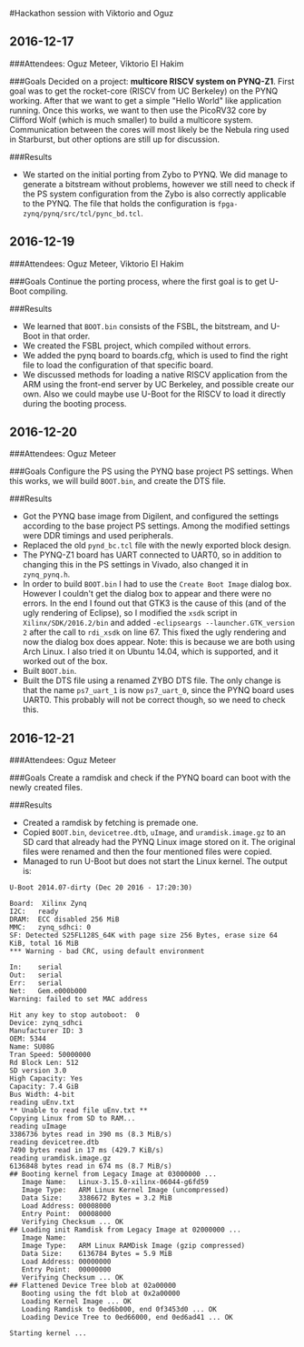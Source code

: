 #Hackathon session with Viktorio and Oguz

## 2016-12-17
###Attendees:
Oguz Meteer, Viktorio El Hakim

###Goals
Decided on a project: **multicore RISCV system on PYNQ-Z1**.
First goal was to get the rocket-core (RISCV from UC Berkeley) on the PYNQ working. After that we want to get a simple "Hello World" like application running. Once this works, we want to then use the PicoRV32 core by Clifford Wolf (which is much smaller) to build a multicore system. Communication between the cores will most likely be the Nebula ring used in Starburst, but other options are still up for discussion.

###Results
* We started on the initial porting from Zybo to PYNQ. We did manage to generate a bitstream without problems, however we still need to check if the PS system configuration from the Zybo is also correctly applicable to the PYNQ. The file that holds the configuration is `fpga-zynq/pynq/src/tcl/pync_bd.tcl`.

## 2016-12-19
###Attendees:
Oguz Meteer, Viktorio El Hakim

###Goals
Continue the porting process, where the first goal is to get U-Boot compiling.

###Results
* We learned that `BOOT.bin` consists of the FSBL, the bitstream, and U-Boot in that order.
* We created the FSBL project, which compiled without errors.
* We added the pynq board to boards.cfg, which is used to find the right file to load the configuration of that specific board.
* We discussed methods for loading a native RISCV application from the ARM using the front-end server by UC Berkeley, and possible create our own. Also we could maybe use U-Boot for the RISCV to load it directly during the booting process.

## 2016-12-20
###Attendees:
Oguz Meteer

###Goals
Configure the PS using the PYNQ base project PS settings. When this works, we will build `BOOT.bin`, and create the DTS file.

###Results
* Got the PYNQ base image from Digilent, and configured the settings according to the base project PS settings. Among the modified settings were DDR timings and used peripherals.
* Replaced the old `pynd_bc.tcl` file with the newly exported block design.
* The PYNQ-Z1 board has UART connected to UART0, so in addition to changing this in the PS settings in Vivado, also changed it in `zynq_pynq.h`.
* In order to build `BOOT.bin` I had to use the `Create Boot Image` dialog box. However I couldn't get the dialog box to appear and there were no errors. In the end I found out that GTK3 is the cause of this (and of the ugly rendering of Eclipse), so I modified the `xsdk` script in `Xilinx/SDK/2016.2/bin` and added `-eclipseargs --launcher.GTK_version 2` after the call to `rdi_xsdk` on line 67. This fixed the ugly rendering and now the dialog box does appear. Note: this is because we are both using Arch Linux. I also tried it on Ubuntu 14.04, which is supported, and it worked out of the box.
* Built `BOOT.bin`.
* Built the DTS file using a renamed ZYBO DTS file. The only change is that the name `ps7_uart_1` is now `ps7_uart_0`, since the PYNQ board uses UART0. This probably will not be correct though, so we need to check this.

## 2016-12-21
###Attendees:
Oguz Meteer

###Goals
Create a ramdisk and check if the PYNQ board can boot with the newly created files.

###Results
* Created a ramdisk by fetching is premade one.
* Copied `BOOT.bin`, `devicetree.dtb`, `uImage`, and `uramdisk.image.gz` to an SD card that already had the PYNQ Linux image stored on it. The original files were renamed and then the four mentioned files were copied.
* Managed to run U-Boot but does not start the Linux kernel. The output is:

```
U-Boot 2014.07-dirty (Dec 20 2016 - 17:20:30)

Board:  Xilinx Zynq
I2C:   ready
DRAM:  ECC disabled 256 MiB
MMC:   zynq_sdhci: 0
SF: Detected S25FL128S_64K with page size 256 Bytes, erase size 64 KiB, total 16 MiB
*** Warning - bad CRC, using default environment

In:    serial
Out:   serial
Err:   serial
Net:   Gem.e000b000
Warning: failed to set MAC address

Hit any key to stop autoboot:  0 
Device: zynq_sdhci
Manufacturer ID: 3
OEM: 5344
Name: SU08G 
Tran Speed: 50000000
Rd Block Len: 512
SD version 3.0
High Capacity: Yes
Capacity: 7.4 GiB
Bus Width: 4-bit
reading uEnv.txt
** Unable to read file uEnv.txt **
Copying Linux from SD to RAM...
reading uImage
3386736 bytes read in 390 ms (8.3 MiB/s)
reading devicetree.dtb
7490 bytes read in 17 ms (429.7 KiB/s)
reading uramdisk.image.gz
6136848 bytes read in 674 ms (8.7 MiB/s)
## Booting kernel from Legacy Image at 03000000 ...
   Image Name:   Linux-3.15.0-xilinx-06044-g6fd59
   Image Type:   ARM Linux Kernel Image (uncompressed)
   Data Size:    3386672 Bytes = 3.2 MiB
   Load Address: 00008000
   Entry Point:  00008000
   Verifying Checksum ... OK
## Loading init Ramdisk from Legacy Image at 02000000 ...
   Image Name:   
   Image Type:   ARM Linux RAMDisk Image (gzip compressed)
   Data Size:    6136784 Bytes = 5.9 MiB
   Load Address: 00000000
   Entry Point:  00000000
   Verifying Checksum ... OK
## Flattened Device Tree blob at 02a00000
   Booting using the fdt blob at 0x2a00000
   Loading Kernel Image ... OK
   Loading Ramdisk to 0ed6b000, end 0f3453d0 ... OK
   Loading Device Tree to 0ed66000, end 0ed6ad41 ... OK

Starting kernel ...
```